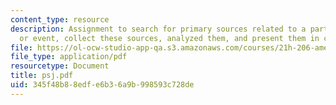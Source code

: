 ```yaml
---
content_type: resource
description: Assignment to search for primary sources related to a particular person
  or event, collect these sources, analyzed them, and present them in class.
file: https://ol-ocw-studio-app-qa.s3.amazonaws.com/courses/21h-206-american-consumer-culture-fall-2007/345f48b88edfe6b36a9b998593c728de_psj.pdf
file_type: application/pdf
resourcetype: Document
title: psj.pdf
uid: 345f48b8-8edf-e6b3-6a9b-998593c728de
---
```

